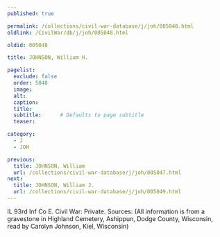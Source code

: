 ```yaml
---
published: true

permalink: /collections/civil-war-database/j/joh/005048.html
oldlink: /CivilWar/db/j/joh/005048.html

oldid: 005048

title: JOHNSON, William H.

pagelist:
  exclude: false
  order: 5048
  image: 
  alt:
  caption:
  title:
  subtitle:      # Defaults to page subtitle
  teaser:

category: 
  - J 
  - JOH

previous:
  title: JOHNSON, William
  url: /collections/civil-war-database/j/joh/005047.html  
next:
  title: JOHNSON, William J.
  url: /collections/civil-war-database/j/joh/005049.html   
---
```

IL 93rd Inf Co E. Civil War: Private. Sources: (All information is from a gravestone in Highland Cemetery, Ashippun, Dodge County, Wisconsin, read by Carolyn Johnson, Kiel, Wisconsin)